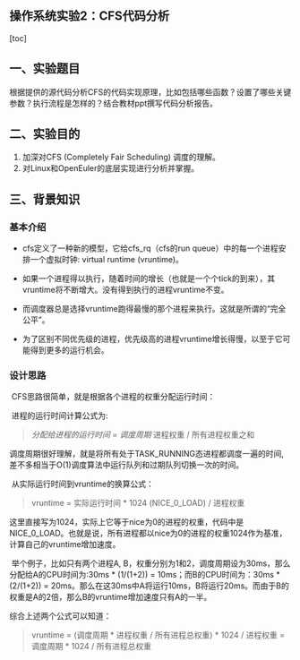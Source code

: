## 操作系统实验2：CFS代码分析

[toc]

## 一、实验题目

​		根据提供的源代码分析CFS的代码实现原理，比如包括哪些函数？设置了哪些关键参数？执行流程是怎样的？结合教材ppt撰写代码分析报告。



## 二、实验目的

1. 加深对CFS (Completely Fair Scheduling) 调度的理解。
2. 对Linux和OpenEuler的底层实现进行分析并掌握。  



## 三、背景知识

### 基本介绍

- cfs定义了一种新的模型，它给cfs_rq（cfs的run queue）中的每一个进程安排一个虚拟时钟: virtual runtime (vruntime)。

- 如果一个进程得以执行，随着时间的增长（也就是一个个tick的到来），其vruntime将不断增大。没有得到执行的进程vruntime不变。
- 而调度器总是选择vruntime跑得最慢的那个进程来执行。这就是所谓的“完全公平”。
- 为了区别不同优先级的进程，优先级高的进程vruntime增长得慢，以至于它可能得到更多的运行机会。

### 设计思路

​		CFS思路很简单，就是根据各个进程的权重分配运行时间：

​		进程的运行时间计算公式为:

> *分配给进程的运行时间 = 调度周期* 进程权重 / 所有进程权重之和

​		调度周期很好理解，就是将所有处于TASK_RUNNING态进程都调度一遍的时间,差不多相当于O(1)调度算法中运行队列和过期队列切换一次的时间。

​		从实际运行时间到vruntime的换算公式：

> vruntime = 实际运行时间 * 1024 (NICE_0_LOAD) / 进程权重

​		这里直接写为1024，实际上它等于nice为0的进程的权重，代码中是NICE_0_LOAD。也就是说，所有进程都以nice为0的进程的权重1024作为基准，计算自己的vruntime增加速度。

​		举个例子，比如只有两个进程A, B，权重分别为1和2，调度周期设为30ms，那么分配给A的CPU时间为:30ms * (1/(1+2)) = 10ms；而B的CPU时间为：30ms * (2/(1+2)) = 20ms。那么在这30ms中A将运行10ms，B将运行20ms。而由于B的权重是A的2倍，那么B的vruntime增加速度只有A的一半。

综合上述两个公式可以知道：

> vruntime = (调度周期 * 进程权重 / 所有进程总权重) * 1024 / 进程权重 = 调度周期 * 1024 / 所有进程总权重

